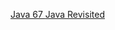 [Java 67 ](https://www.java67.com/2019/07/top-10-online-courses-to-learn-data-structure-and-algorithms-in-java.html)
[Java Revisited ](https://javarevisited.blogspot.com/2018/11/top-5-data-structures-and-algorithm-online-courses.html#axzz5YFaOvjsh)
